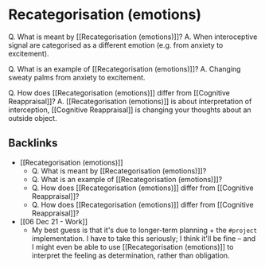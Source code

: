 # Recategorisation (emotions)
Q. What is meant by [[Recategorisation (emotions)]]?
A. When interoceptive signal are categorised as a different emotion (e.g. from anxiety to excitement).

Q. What is an example of [[Recategorisation (emotions)]]?
A. Changing sweaty palms from anxiety to excitement.

Q. How does [[Recategorisation (emotions)]] differ from [[Cognitive Reappraisal]]?
A. [[Recategorisation (emotions)]] is about interpretation of interception, [[Cognitive Reappraisal]] is changing your thoughts about an outside object.

## Backlinks
* [[Recategorisation (emotions)]]
	* Q. What is meant by [[Recategorisation (emotions)]]?
	* Q. What is an example of [[Recategorisation (emotions)]]?
	* Q. How does [[Recategorisation (emotions)]] differ from [[Cognitive Reappraisal]]?
	* Q. How does [[Recategorisation (emotions)]] differ from [[Cognitive Reappraisal]]?
* [[06 Dec 21 - Work]]
	* My best guess is that it's due to longer-term planning + the `#project` implementation. I have to take this seriously; I think it'll be fine – and I might even be able to use [[Recategorisation (emotions)]] to interpret the feeling as determination, rather than obligation.

<!-- {BearID:5B2259E1-6E4A-449D-AF42-C386991F786A-22720-000005337E1C2141} -->
